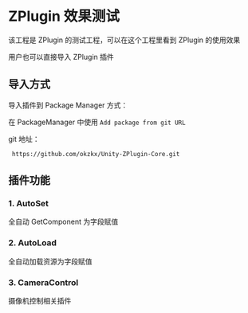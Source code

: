 # ZPlugin 效果测试

该工程是 ZPlugin 的测试工程，可以在这个工程里看到 ZPlugin 的使用效果

用户也可以直接导入 ZPlugin 插件

## 导入方式

导入插件到 Package Manager 方式：

在 PackageManager 中使用 `Add package from git URL`

git 地址：

` https://github.com/okzkx/Unity-ZPlugin-Core.git`

## 插件功能

### 1.  AutoSet

全自动 GetComponent 为字段赋值

### 2. AutoLoad

全自动加载资源为字段赋值

### 3. CameraControl

摄像机控制相关插件